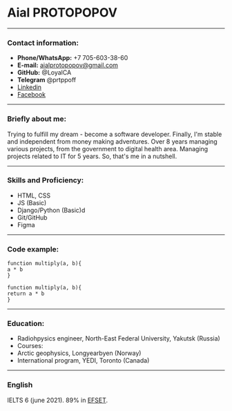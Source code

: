 # **Aial PROTOPOPOV**
***
### Contact information:
- **Phone/WhatsApp:** +7 705-603-38-60
- **E-mail:** aialprotopopov@gmail.com
- **GitHub:** @LoyalCA
- **Telegram** @prtppoff
- [Linkedin](https://www.linkedin.com/in/aial-protopopov/)
- [Facebook](https://www.facebook.com/ayal.protopopov)
***
### Briefly about me:
Trying to fulfill my dream - become a software developer. Finally, I'm stable and independent from money making adventures.
Over 8 years managing various projects, from the government to digital health area. Managing projects related to IT for 5 years.
So, that's me in a nutshell.
***
### Skills and Proficiency:
- HTML, CSS
- JS (Basic)
- Django/Python (Basic)d
- Git/GitHub
- Figma
***
### Code example:

    function multiply(a, b){
    a * b
    }

    function multiply(a, b){
    return a * b
    }
***
### Education:
- Radiohpysics engineer, North-East Federal University, Yakutsk (Russia)
- Courses:
 - Arctic geophysics, Longyearbyen (Norway)
 - International program, YEDI, Toronto (Canada)
***
### English
IELTS 6 (june 2021).
89% in [EFSET](www.efset.org).